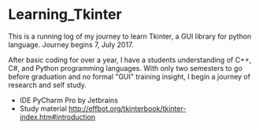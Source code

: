 # Learning_Tkinter
This is a running log of my journey to learn Tkinter, a GUI library for python language.
Journey begins 7, July 2017.

After basic coding for over a year, I have a students understanding of C++, C#, and Python programming languages. With only two semesters to go before graduation and no formal "GUI" training insight, I begin a journey of research and self study.

- IDE PyCharm Pro by Jetbrains
- Study material  http://effbot.org/tkinterbook/tkinter-index.htm#introduction 
